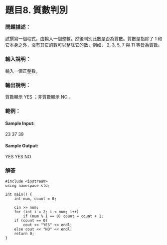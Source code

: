 # 題目8. 質數判別
### 問題描述：

試撰寫一個程式，由輸入一個整數，然後判別此數是否為質數。質數是指除了 1 和它本身之外，沒有其它的數可以整除它的數，例如， 2, 3, 5, 7 與 11 等皆為質數。

### 輸入說明：

輸入一個正整數。

### 輸出說明：

質數顯示 YES ；非質數顯示 NO 。
### 範例：

#### Sample Input:

23
37
39

#### Sample Output:

YES
YES
NO

### 解答
```
#include <iostream>
using namespace std;

int main() {
	int num, count = 0;

	cin >> num;
	for (int i = 2; i < num; i++)
		if (num % i == 0) count = count + 1;
	if (count == 0)
		cout << "YES" << endl;
	else cout << "NO" << endl;
	return 0;
}

```
